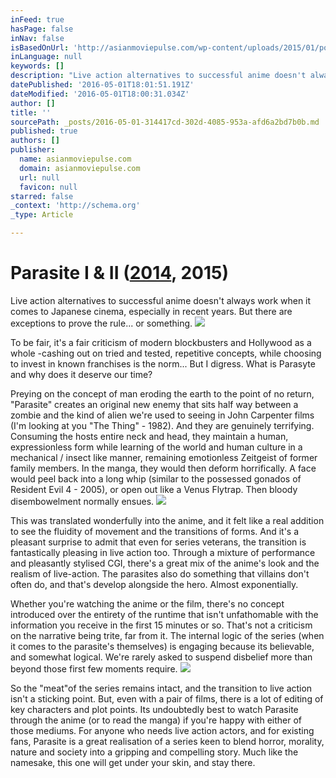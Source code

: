 ```yaml
---
inFeed: true
hasPage: false
inNav: false
isBasedOnUrl: 'http://asianmoviepulse.com/wp-content/uploads/2015/01/post/parasyte-part-1-2014-review/shinichi-migi-parasyte1.jpg'
inLanguage: null
keywords: []
description: "Live action alternatives to successful anime doesn't always work when it comes to Japanese cinema, especially in recent years. But there are exceptions to prove the rule... or something."
datePublished: '2016-05-01T18:01:51.191Z'
dateModified: '2016-05-01T18:00:31.034Z'
author: []
title: ''
sourcePath: _posts/2016-05-01-314417cd-302d-4085-953a-afd6a2bd7b0b.md
published: true
authors: []
publisher:
  name: asianmoviepulse.com
  domain: asianmoviepulse.com
  url: null
  favicon: null
starred: false
_context: 'http://schema.org'
_type: Article

---
```

# Parasite I & II ([2014][0], 2015)

Live action alternatives to successful anime doesn't always work when it comes to Japanese cinema, especially in recent years. But there are exceptions to prove the rule... or something.
![](http://asianmoviepulse.com/wp-content/uploads/2015/01/post/parasyte-part-1-2014-review/shinichi-migi-parasyte1.jpg)

To be fair, it's a fair criticism of modern blockbusters and Hollywood as a whole -cashing out on tried and tested, repetitive concepts, while choosing to invest in known franchises is the norm... But I digress. What is Parasyte and why does it deserve our time?

Preying on the concept of man eroding the earth to the point of no return, "Parasite" creates an original new enemy that sits half way between a zombie and the kind of alien we're used to seeing in John Carpenter films (I'm looking at you "The Thing" - 1982). And they are genuinely terrifying. Consuming the hosts entire neck and head, they maintain a human, expressionless form while learning of the world and human culture in a mechanical / insect like manner, remaining emotionless Zeitgeist of former family members. In the manga, they would then deform horrifically. A face would peel back into a long whip (similar to the possessed gonados of Resident Evil 4 - 2005), or open out like a Venus Flytrap. Then bloody disembowelment normally ensues.
![](https://the-grid-user-content.s3-us-west-2.amazonaws.com/7ad08470-cf0a-4472-9d3d-82873883bd06.png)

This was translated wonderfully into the anime, and it felt like a real addition to see the fluidity of movement and the transitions of forms. And it's a pleasant surprise to admit that even for series veterans, the transition is fantastically pleasing in live action too. Through a mixture of performance and pleasantly stylised CGI, there's a great mix of the anime's look and the realism of live-action. The parasites also do something that villains don't often do, and that's develop alongside the hero. Almost exponentially.

Whether you're watching the anime or the film, there's no concept introduced over the entirety of the runtime that isn't unfathomable with the information you receive in the first 15 minutes or so. That's not a criticism on the narrative being trite, far from it. The internal logic of the series (when it comes to the parasite's themselves) is engaging because its believable, and somewhat logical. We're rarely asked to suspend disbelief more than beyond those first few moments require.
![](https://the-grid-user-content.s3-us-west-2.amazonaws.com/441cb5ad-1c49-4ae4-8adc-4a5885463c4b.jpg)

So the "meat"of the series remains intact, and the transition to live action isn't a sticking point. But, even with a pair of films, there is a lot of editing of key characters and plot points. Its undoubtedly best to watch Parasite through the anime (or to read the manga) if you're happy with either of those mediums. For anyone who needs live action actors, and for existing fans, Parasite is a great realisation of a series keen to blend horror, morality, nature and society into a gripping and compelling story. Much like the namesake, this one will get under your skin, and stay there.

[0]: http://www.imdb.com/title/tt3345472